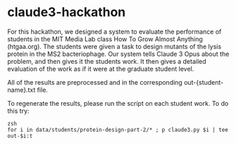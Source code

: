 # claude3-hackathon

For this hackathon, we designed a system to evaluate
the performance of students in the MIT Media Lab class
How To Grow Almost Anything (htgaa.org).  The students
were given a task to design mutants of the lysis protein
in the MS2 bacteriophage.  Our system tells Claude 3 Opus
about the problem, and then gives it the students work.
It then gives a detailed evaluation of the work as if
it were at the graduate student level.

All of the results are preprocessed and in the corresponding
out-{student-name}.txt file.

To regenerate the results, please run the script on each student
work.  To do this try:

	zsh
	for i in data/students/protein-design-part-2/* ; p claude3.py $i | tee out-$i:t


